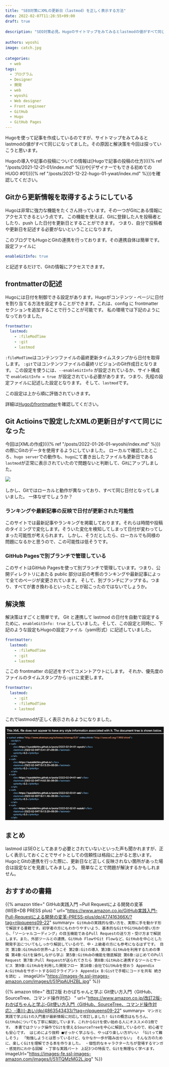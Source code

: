 ```yaml
---
title: "SEO対策にXMLの更新日（lastmod）を正しく表示する方法"
date: 2022-02-07T11:28:55+09:00
draft: true

description: "SEO対策必見。Hugoのサイトマップをみてみるとlastmodの値がすべて同じになってました。その原因と解決 方法を詳細に説明しています。"

authors: wyoshi
image: catch.jpg

categories:
  - web
tags:
  - プログラム
  - Designer
  - 開発
  - web
  - wyoshi
  - Web designer
  - Front engineer
  - GitHub
  - Hugo
  - GitHub Pages
---
```


Hugoを使って記事を作成しているのですが、サイトマップをみてみるとlastmodの値がすべて同じになってました。その原因と解決策を今回は探っていこうと思います。

Hugoの導入や記事の投稿についての情報は[Hugoで記事の投稿の仕方]({{% ref "/posts/2021-12-21-01/index.md" %}})や[デザイナーでもできる初めてのHUGO #01]({{% ref "/posts/2021-12-22-hugo-01-ywat/index.md" %}})を確認してください。

## Gitから更新情報を取得するようにしている
Hugoは非常に強力な機能をたくさん持っています。その一つがGitにある情報にアクセスできるという点です。
この機能を使えば、Gitに登録した人を投稿者としたり、push した日付を更新日とすることができます。
つまり、自分で投稿者や更新日を記述する必要がないということになります。

このブログでもHugoとGitの連携を行っております。その連携自体は簡単です。
設定ファイルに
```yaml
enableGitInfo: true
```
と記述するだけで、Gitの情報にアクセスできます。

## frontmatterの記述
Hugoには日付を制御できる設定があります。Hugoがコンテンツ・ページに日付を割り当てる方法を設定することができます。これは、config に frontmatter セクションを追加することで行うことが可能です。
私の環境では下記のようになっておりました。

```yaml
frontmatter:
  lastmod:
    - :fileModTime
    - :git
    - lastmod
```
```:fileModTime```はコンテンツファイルの最終更新タイムスタンプから日付を取得します。
```:git```ではコンテンツファイルの最終リビジョンのGit作成日となります。
この設定を使うには、```--enableGitInfo``` が設定されているか、サイト構成で ```enableGitInfo = true ```が設定されている必要があります。つまり、先程の設定ファイルに記述した設定となります。
そして、```lastmod```です。

この設定は上から順に評価されていきます。

詳細は[Hugoのfrontmatter](https://gohugo.io/getting-started/configuration/#configure-front-matter)を確認してください。

## Git Actioinsで設定したXMLの更新日がすべて同じになった
今回は[XMLの作成]({{% ref "/posts/2022-01-26-01-wyoshi/index.md" %}})の際にGitのデータを使用するようにしていました。
ローカルで確認したところ、```hugo server```での動作も、```hugo```にて書き出したファイルも更新日である```lastmod```が正常に表示されていたので問題ないと判断して、Gitにアップしました。

![](img01.jpg)

しかし、Gitではローカルと動作が異なっており、すべて同じ日付となってしまいました。
一体なぜでしょうか？

### ランキングや最新記事の反映で日付が更新された可能性
このサイトでは最新記事やランキングを掲載しております。それらは時間や投稿のタイミングで変化します。そういた変化を検知してしまって日付が変わってしまった可能性が考えられます。
しかし、そうだとしたら、ローカルでも同様の問題になるかと思うので、この可能性は低そうです。

### GitHub Pagesで別ブランチで管理している
このサイトはGitHub Pagesを使って別ブランチで管理しています。つまり、公開ディレクトリにあたる public 部分は前の考察のランキングや最新記事によって全てのページが変更されています。
そして、別ブランチにアップする。つまり、すべてが書き換わるといったことが起こったのではないでしょうか。

## 解決策
解決策はすごくと簡単です。
Git と連携して lastmod の日付を自動で設定するために、```enableGitInfo: true``` としていました。そして、この設定と同時に、下記のような設定もHugoの設定ファイル（yaml形式）に記述していました。
```yaml
frontmatter:
  lastmod:
    - :fileModTime
    - :git
    - lastmod
```

ここの frontmatter の記述をすべてコメントアウトにします。
それか、優先度のファイルのタイムスタンプから```:git```に変更します。
```yaml
frontmatter:
  lastmod:
    - :git
    - :fileModTime
    - lastmod
```
これでlastmodが正しく表示されるようになりました。

![](img02.jpg)


## まとめ
lastmod はSEOとしてあまり必要とされていないといった声も聞かれますが、正しく表示しておくことでサイトとしての信頼性は格段に上がると思います。
HugoとGitの連携を行った際に、更新日など正しく反映されない箇所があった場合は設定などを見直してみましょう。
簡単なことで問題が解決するかもしれません。

## おすすめの書籍
{{% amazon title=" GitHub実践入門 ~Pull Requestによる開発の変革 (WEB+DB PRESS plus) " url="https://www.amazon.co.jp/GitHub実践入門-Pull-Requestによる開発の変革-PRESS-plus/dp/477416366X/?tag=nlpqueens09-22" summary=` GitHubの実践的な使い方を、実際に手を動かす形で解説する書籍です。初学者の方にもわかりやすいよう、基本的なGitやGitHubの使い方から、「ソーシャルコーディング」の目玉機能であるPull Requestの送り方・受け方まで解説します。また、外部ツールとの連携、GitHub FlowやGit Flowなど、GitHubを中心とした開発手法についてもしっかり解説しているので、中・上級者の方にも参考になるはずです。 目次 第1章:GitHubの世界へようこそ 第2章:Gitの導入 第3章:GitHubを利用するための準備 第4章:Gitを操作しながら学ぶ 第5章:GitHubの機能を徹底解説 第6章:はじめてのPull Request 第7章:Pull Requestが送られてきたら 第8章:GitHubと連携するツールとサービス 第9章:GitHubを利用した開発フロー 第10章:会社でGitHubを使おう Appendix A:GitHubをサポートするGUIクライアント Appendix B:Gistで手軽にコードを共有 続きを読む 。` imageUrl="https://images-fe.ssl-images-amazon.com/images/I/51PjpAUHZBL.jpg" %}}

{{% amazon title=" 改訂2版 わかばちゃんと学ぶ Git使い方入門〈GitHub、SourceTree、コマンド操作対応〉 " url="https://www.amazon.co.jp/改訂2版-わかばちゃんと学ぶ-Git使い方入門〈GitHub、SourceTree、コマンド操作対応〉-湊川-あい/dp/4863543433/?tag=nlpqueens09-22" summary=` マンガと実践で学ぶGitの入門書が最新情報に対応して改訂しました! Gitの概念はもちろん、GitHubについても丁寧に解説しています。これからGitを使い始める人にオススメの1冊です。 本書ではクリック操作でGitを使えるSourceTreeを中心に解説しているので、初心者でも安心です。 はじめにより抜粋 ■せっかく学ぶなら、やっぱり楽しい方がいい 「Gitって難しそう」 「勉強しようとは思っているけど、なかなか一歩が踏み出せない」 そんな方のために、楽しくGitを理解できる本を作りました。 ・個性的なキャラクターたちが登場するマンガ ・感覚的にわかる図解 ・丁寧な実践パート 上記3つの特長で、Gitを無理なく学べます。` imageUrl="https://images-fe.ssl-images-amazon.com/images/I/51ITQMzMG2L.jpg" %}}

